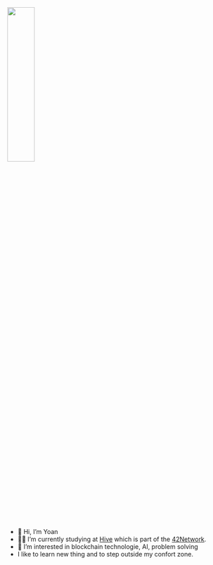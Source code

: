
<img src="https://www.bc.fi/wp-content/webpc-passthru.php?src=https://www.bc.fi/wp-content/uploads/about-hive-logo-wp.jpg&nocache=1" width=35% height=30%>

- 👋 Hi, I’m Yoan
- :man_student: I’m currently studying at [Hive](https://www.hive.fi/en/) which is part of the [42Network](https://42.fr/en/network-42/).
- 👀 I’m interested in blockchain technologie, AI, problem solving
-  I like to learn new thing and to step outside my confort zone.

<!---
YoanCucchi/YoanCucchi is a ✨ special ✨ repository because its `README.md` (this file) appears on your GitHub profile.
You can click the Preview link to take a look at your changes.
--->

